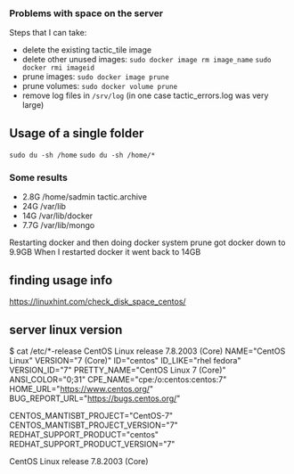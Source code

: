 ### Problems with space on the server

Steps that I can take:

* delete the existing tactic_tile image
* delete other unused images: `sudo docker image rm image_name` `sudo docker rmi imageid`
* prune images: `sudo docker image prune`
* prune volumes: `sudo docker volume prune`
* remove log files in `/srv/log` (in one case tactic_errors.log was very large)


## Usage of a single folder

`sudo du -sh /home`
`sudo du -sh /home/*`

### Some results
- 2.8G /home/sadmin tactic.archive
- 24G /var/lib
- 14G     /var/lib/docker
- 7.7G    /var/lib/mongo

Restarting docker and then doing docker system prune got docker down to 9.9GB
When I restarted docker it went back to 14GB


## finding usage info
https://linuxhint.com/check_disk_space_centos/
    

## server linux version
$ cat /etc/*-release
CentOS Linux release 7.8.2003 (Core)
NAME="CentOS Linux"
VERSION="7 (Core)"
ID="centos"
ID_LIKE="rhel fedora"
VERSION_ID="7"
PRETTY_NAME="CentOS Linux 7 (Core)"
ANSI_COLOR="0;31"
CPE_NAME="cpe:/o:centos:centos:7"
HOME_URL="https://www.centos.org/"
BUG_REPORT_URL="https://bugs.centos.org/"

CENTOS_MANTISBT_PROJECT="CentOS-7"
CENTOS_MANTISBT_PROJECT_VERSION="7"
REDHAT_SUPPORT_PRODUCT="centos"
REDHAT_SUPPORT_PRODUCT_VERSION="7"

CentOS Linux release 7.8.2003 (Core)

